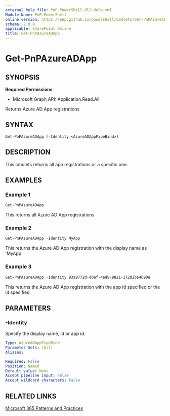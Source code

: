 ```yaml
---
external help file: PnP.PowerShell.dll-Help.xml
Module Name: PnP.PowerShell
online version: https://pnp.github.io/powershell/cmdlets/Get-PnPAzureADApp.html
schema: 2.0.0
applicable: SharePoint Online
title: Get-PnPAzureADApp
---
```


# Get-PnPAzureADApp

## SYNOPSIS

**Required Permissions**

  * Microsoft Graph API: Application.Read.All

Returns Azure AD App registrations

## SYNTAX

```
Get-PnPAzureADApp [-Identity <AzureADAppPipeBind>]
```

## DESCRIPTION
This cmdlets returns all app registrations or a specific one.

## EXAMPLES

### Example 1
```powershell
Get-PnPAzureADApp
```

This returns all Azure AD App registrations

### Example 2
```powershell
Get-PnPAzureADApp -Identity MyApp
```

This returns the Azure AD App registration with the display name as 'MyApp'

### Example 3
```powershell
Get-PnPAzureADApp -Identity 93a9772d-d0af-4ed8-9821-17282b64690e
```

This returns the Azure AD App registration with the app id specified or the id specified.

## PARAMETERS

### -Identity
Specify the display name, id or app id.

```yaml
Type: AzureADAppPipeBind
Parameter Sets: (All)
Aliases:

Required: False
Position: Named
Default value: None
Accept pipeline input: False
Accept wildcard characters: False
```

## RELATED LINKS

[Microsoft 365 Patterns and Practices](https://aka.ms/m365pnp)
